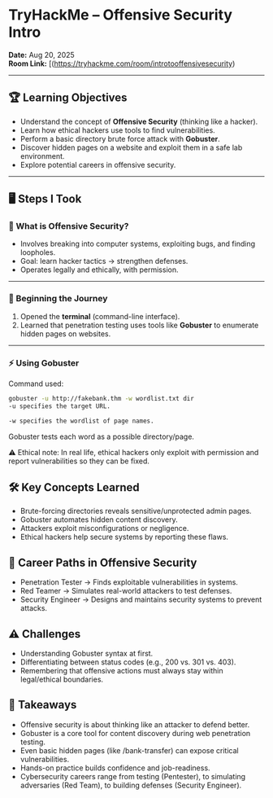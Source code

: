 # TryHackMe – Offensive Security Intro 

**Date:** Aug 20, 2025  
**Room Link:** [(https://tryhackme.com/room/introtooffensivesecurity)  

---

## 🏆 Learning Objectives
- Understand the concept of **Offensive Security** (thinking like a hacker).
- Learn how ethical hackers use tools to find vulnerabilities.
- Perform a basic directory brute force attack with **Gobuster**.
- Discover hidden pages on a website and exploit them in a safe lab environment.
- Explore potential careers in offensive security.

---

## 🖥️ Steps I Took

### 🔐 What is Offensive Security?
- Involves breaking into computer systems, exploiting bugs, and finding loopholes.
- Goal: learn hacker tactics → strengthen defenses.
- Operates legally and ethically, with permission.

---

### 🧭 Beginning the Journey
1. Opened the **terminal** (command-line interface).
2. Learned that penetration testing uses tools like **Gobuster** to enumerate hidden pages on websites.

---

### ⚡ Using Gobuster
Command used:
```bash
gobuster -u http://fakebank.thm -w wordlist.txt dir
-u specifies the target URL.

-w specifies the wordlist of page names.
```
Gobuster tests each word as a possible directory/page.



⚠️ Ethical note: In real life, ethical hackers only exploit with permission and report vulnerabilities so they can be fixed.

## 🛠️ Key Concepts Learned
- Brute-forcing directories reveals sensitive/unprotected admin pages.
- Gobuster automates hidden content discovery.
- Attackers exploit misconfigurations or negligence.
- Ethical hackers help secure systems by reporting these flaws.

## 🚀 Career Paths in Offensive Security
- Penetration Tester → Finds exploitable vulnerabilities in systems.
- Red Teamer → Simulates real-world attackers to test defenses.
- Security Engineer → Designs and maintains security systems to prevent attacks.

## ⚠️ Challenges
- Understanding Gobuster syntax at first.
- Differentiating between status codes (e.g., 200 vs. 301 vs. 403).
- Remembering that offensive actions must always stay within legal/ethical boundaries.

## 📌 Takeaways
- Offensive security is about thinking like an attacker to defend better.
- Gobuster is a core tool for content discovery during web penetration testing.
- Even basic hidden pages (like /bank-transfer) can expose critical vulnerabilities.
- Hands-on practice builds confidence and job-readiness.
- Cybersecurity careers range from testing (Pentester), to simulating adversaries (Red Team), to building defenses (Security Engineer).
